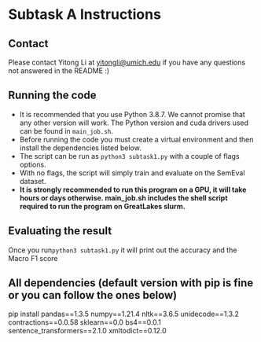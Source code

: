 # Subtask A Instructions
## Contact
Please contact Yitong Li at yitongli@umich.edu if you have any questions not answered in the README :)

## Running the code
- It is recommended that you use Python 3.8.7. We cannot promise that any other version will work. The Python version and cuda drivers used can be found in `main_job.sh`.
- Before running the code you must create a virtual environment and then install the dependencies listed below.
- The script can be run as `python3 subtask1.py` with a couple of flags options.
- With no flags, the script will simply train and evaluate on the SemEval dataset.
- **It is strongly recommended to run this program on a GPU, it will take hours or days otherwise. main_job.sh includes the shell script required to run the program on GreatLakes slurm.** 

## Evaluating the result
Once you run`python3 subtask1.py` it will print out the accuracy and the Macro F1 score
## All dependencies (default version with pip is fine or you can follow the ones below)
pip install pandas==1.3.5
numpy==1.21.4 
nltk==3.6.5
unidecode==1.3.2 
contractions==0.0.58 
sklearn==0.0 
bs4==0.0.1  
sentence_transformers==2.1.0 
xmltodict==0.12.0